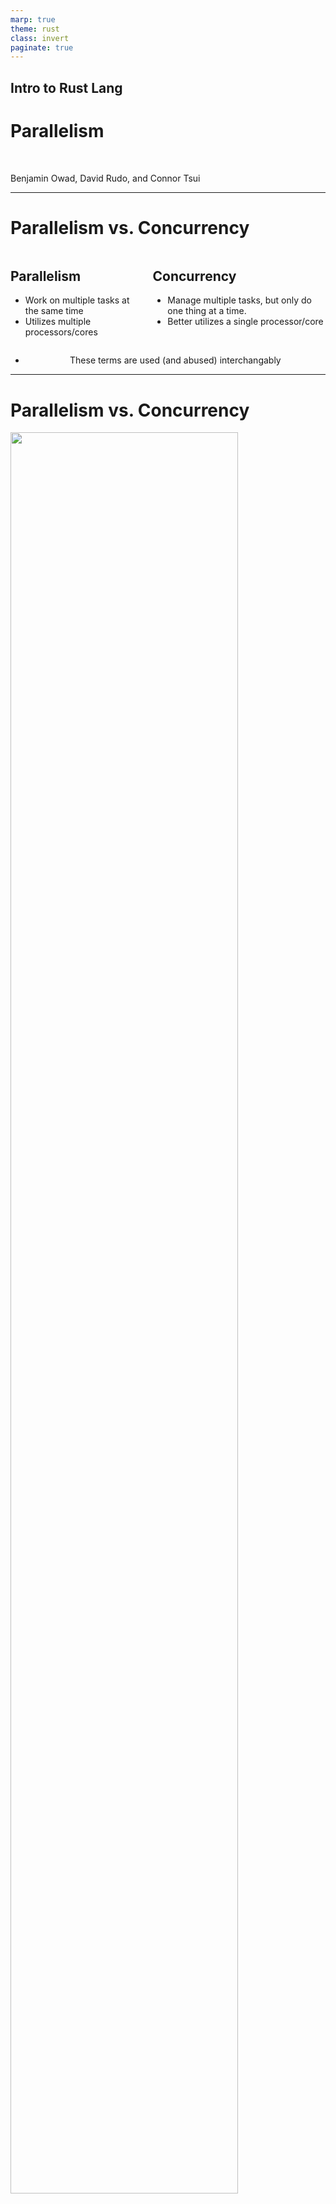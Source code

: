 ```yaml
---
marp: true
theme: rust
class: invert
paginate: true
---
```


<!-- _class: communism communism2 invert  -->

## Intro to Rust Lang
# Parallelism

<br>

Benjamin Owad, David Rudo, and Connor Tsui

<!-- ![bg right:35% 65%](../images/ferris.svg) -->

---

# Parallelism vs. Concurrency

<div class="columns">
<div>

## Parallelism

- Work on multiple tasks at the same time
- Utilizes multiple processors/cores

</div>
<div>

## Concurrency

- Manage multiple tasks, but only do one thing at a time.
- Better utilizes a single processor/core

</div>
</div>
<center>

* These terms are used (and abused) interchangably

</center>

---

# Parallelism vs. Concurrency


<img src="img/concvspar.jpg" style="width: 85%; margin-left: auto; margin-right: auto;">

---

# Parallelism vs. Concurrency
<div class="columns">
<div>

## Parallelism

<img src="img/psychotic-chefs.jpg" style="width: 88%">

</div>
<div>

## Concurrency

<img src="img/lonely-chef.jpg" style="width: 88%">

</div>
</div>

---

# Parallelism vs. Concurrency (Examples)
<div class="columns">
<div>

## Parallelism


- Have one processor work on loading the webpage, while another updates the progress bar
* Often used to divide tasks into smaller units that can run at the same time
  * e.g. Processing 100x100px regions of an image on each core
  * "Divide and conquer"
</div>
<div>

## Concurrency

* As we load a webpage, take a break sometimes to update the loading progress bar
* Often used to do other things while we wait for blocking I/O operations
  * e.g. Running garbage collection while we wait for a response over the network

</div>
</div>

---


# Today: Parallelism
- Threading
- Basic Synchronization
- Message Passing
- `Send` and `Sync`
- More Synchronization Primitives


---

# Terminology: Threads

* Dangerously overloaded term—can mean one of many things
* For this lecture, we define it as a "stream of instructions"
* In Rust, language threads are 1:1 with OS threads
* **Key point:** Threads share the same resources

---

# Sharing Resources

```c
static int x = 0;

static void thread(void) {
  int temp = x;
  temp += 1;
  x = temp;
}
// <!-- snip -->
for (int i = 0; i < 20; ++i) {
  create_thread(thread); // helper function not shown
}
```

* What is the value of `x` after we join on all 20 threads?
  * What is the next slide's title going to be?

<!-- Define atomic verbally -->
---

# Race Conditions
When multiple threads have access to the same data, things get complicated...

---

# The Bad Slide

| Thread 1      |   Thread 2    |
|---------------|---------------|
| temp = x (temp = 0)   |               |
|               | temp = x (temp = 0)   |
| temp += 1 (temp = 0 + 1) |               |
|               | temp += 1 (temp = 0 + 1) |
| x = temp (x = 1)  |               |
|               | x = temp (x = 1)  |

* Uh oh...

<!--
Is that working correctly? Look at the code—it's doing exactly what it is supposed to do. Maybe we weren't specific enough...
-->

---

# Synchronization

To make sure instructions happen in a reasonable order, we need to establish *mutual exclusion*, so that threads don't interfere with each other.
* Mutual exclusion means "Only one thread can do something at a time"
* A common tool for this is a mutex lock


<!-- Explain what mutual exclusion is, what a mutex is, high level, verbally -->
---


# Sharing Resources With Mutual Exclusion

```c
static int x = 0;
static mtx_t x_lock;

static void thread(void) {
  mtx_lock(&x_lock);
  int temp = x;
  temp += 1;
  x = temp;
  mtx_unlock(&x_lock);
}
// <!-- snip -->
```
- Only one thread can hold the mutex lock at a time

- This provides *mutual exclusion*--only one thread may access `x` at the same time.


---

# Threads in Rust

---

# Threads in Rust
* Rust's typechecker guarantees an absence of *data races*
  * (Unless you use unsafe)
* General race conditions are not prevented
* Deadlocks are still allowed

<!-- In my opinion, this is the single best reason to use this language -->

---

# Creating Threads
Threads can be created/spawned using `thread::spawn`.
```rust
let handle = thread::spawn(|| {
    for i in 1..10 {
        println!("hi number {} from the spawned thread!", i);
        thread::sleep(Duration::from_millis(1));
    }
});
```
* `thread::spawn` takes in a function, implementing the `FnOnce` and `Send` traits.
  * Closures are often used to allow capturing values, but functions work as well
  * More on the `Send` trait later...
* Returns a `JoinHandle` type


---

# Joining Threads
To wait for a thread to complete, we *join* on it.
```rust
let handle = thread::spawn(|| {
    for i in 1..10 {
        println!("hi number {} from the spawned thread!", i);
        thread::sleep(Duration::from_millis(1));
    }
});

handle.join().unwrap();
```
* Execution of the main thread is halted until the spawned thread finishes


---

![bg right:20% 75%](../images/ferris_does_not_compile.svg)

# Capturing Values in Threads
We often want to use things outside of the the closure, but borrowing them can be problematic.
```rust
let v = vec![1, 2, 3];

let handle = thread::spawn(|| {
    println!("Here's a vector: {:?}", v);
});
```
```
error[E0373]: closure may outlive the current function,
but it borrows `v`, which is owned by the current function
```
* In other words, what if `v` goes out of scope while the thread is still running?

---

# Capturing Values in Threads
To solve this problem, we can take ownership of values, *moving* them into the closure.
```rust
let v = vec![1, 2, 3];

let handle = thread::spawn(move || {
    println!("Here's a vector: {:?}", v);
});
```
* `v` is no longer accessible in the main thread
* You could clone `v` to solve this problem
  * But, what if we *wanted* to share `v`?

---

# Multiple Owners

Recall `Rc<T>` from last lecture.
* `Rc<T>` works like `Box<T>`, providing a (spiritually) heap-allocated value.
* The difference is, `Rc<T>` has an internal reference count, and the heap allocated value will only be dropped when the reference count reaches zero.
* The only problem is, `Rc<T>` is not thread safe...

<!-- Make sure people know about reference counts -->

---

# `Arc<T>`

"Arc" stands for "Atomically Reference Counted". This means, it is thread-safe, at the cost of slightly slower operations.
* General advice: default to using `Rc<T>`, and switch to `Arc<T>` if you need to share ownership across threads
  * The compiler will not let you use `Rc` across threads

---

# Sharing Resources in Rust
We can give the vector multiple owners by using an `Arc`.
```rust
let v = Arc::new(vec![1, 2, 3]);

let v_copy = v.clone();
let handle = thread::spawn(move || {
    println!("Here's a vector: {:?}", v_copy);
});

println!("Here's a vector: {:?}", v);

handle.join().unwrap();
```
* `v` and `v_copy` both point to the same value
* When both  are dropped, only then will the underlying vector be dropped
* Is this a data race?
  * No, because we are only performing reads

---

![bg right:20% 75%](../images/ferris_does_not_compile.svg)

# Sharing Mutable Resources in Rust
If we attempt to mutate the vector, we will indeed encounter an error
```rust
let v = Arc::new(vec![1, 2, 3]);

let v_copy = v.clone();
let handle = thread::spawn(move || {
    v_copy.push(4);
    println!("Here's a vector: {:?}", v_copy);
});

v.push(5);
println!("Here's a vector: {:?}", v);

handle.join().unwrap();
```
* This prevents a data race
  * If we allowed this, it would violate one of the rules—only one mutable reference at a time

---

![bg right:20% 75%](../images/ferris_does_not_compile.svg)

# Sharing Mutable Resources in Rust
```rust
let v = Arc::new(vec![1, 2, 3]);

let v_copy = v.clone();
let handle = thread::spawn(move || {
    v_copy.push(4);
    println!("Here's a vector: {:?}", v_copy);
});

v.push(5);
println!("Here's a vector: {:?}", v);

handle.join().unwrap();
```

```
cannot borrow data in an Arc as mutable
<!-- snip -->
help: trait DerefMut is required to modify through a dereference,
but it is not implemented for Arc<Vec<i32>>
```

---


# Sharing Mutable Resources in Rust
The solution to this is actually the same as in C—we introduce a mutex.

---

# Mutexes in Rust

Unlike in C, mutexes in Rust actually *wrap* values.

```rust
let x = Mutex::new(0);
let x_data = x.lock().unwrap();
```
* This allows the typechecker to verify that the lock is acquired before accessing a value (and eliminates a class of bugs)
  * If we know this, our multiple mutable references rule is not broken!
* `x_data` is a `MutexGuard` type.
  * It has deref coercion, so one can operate on it just like it was the actual data
* When `x_data` is dropped, the mutex will be unlocked.
* `lock` may return an error if another thread panics

---

# Sharing Mutable Resources in Rust
```rust
let v = Arc::new(Mutex::new(vec![1, 2, 3]));

let v_copy = v.clone();
let handle = thread::spawn(move || {
    v_copy.lock().unwrap().push(4);
    println!("Here's a vector: {:?}", v_copy);
});

v.lock().unwrap().push(5);
println!("Here's a vector: {:?}", v);

handle.join().unwrap();
```
* The other thread cannot access the mutex until it is dropped (unlocked)
* This prevents multiple mutable references, and the data race, by providing mutual exclusion!

---

# C to Rust Example

---

# C to Rust Example

![bg right:20% 75%](../images/ferris_does_not_compile.svg)

Here's the C code from before, turned into Rust directly.

```rust
let mut x = 0;

for _ in 0..20 {
    thread::spawn(|| {
        x += 1;
    });
}
```
* A sea of errors ensues of course, but the key idea is that this violates one of our rules.
  * We can't have multiple mutable references at the same time!


---

# C to Rust Example (with Mutexes)

![bg right:20% 75%](../images/ferris_does_not_compile.svg)

Here's our code from before, with mutexes incorporated

```rust
let x = Mutex::new(0);

for _ in 0..20 {
    thread::spawn(|| {
        let mut data = x.lock().unwrap();
        *data += 1;
    });
}
```
* What is wrong now?
  * What if the main function ends? It owns `x`, so the thread references to `x` will be invalid...
* How can we have multiple owners?

---

# C to Rust Example (with Multiple Ownership)

```rust
let x = Arc::new(Mutex::new(0));

for _ in 0..20 {
    let x_clone = Arc::clone(&x);
    thread::spawn(move || {
        let mut data = x_clone.lock().unwrap();
        *data += 1;
    });
}
```
* Notice that we `move` each clone of `x` into each thread, taking ownership of it
* Each thread has a pointer to the mutex
  * The mutex is not deallocated until all of the `Arc`s pointing to it are dropped (and the reference count is zero)


<!--
Q: Why not give mutex an internal Arc?
A: What if we want to have a mutex around only some values in a struct, while others are atomic?
-->
---

# The Good Slide

```rust
let x = Arc::new(Mutex::new(0));
let mut handles = vec![];

for _ in 0..20 {
    let x_clone = Arc::clone(&x);
    handles.push(thread::spawn(move || {
        let mut data = x_clone.lock().unwrap();
        *data += 1;
    }));
}

for handle in handles { handle.join().unwrap(); } // Wait for all threads
println!("Final value of x: {}", *x.lock().unwrap());
```
* `x` is 20, *every time*.
  * And it is illegal for it to be anything else in safe Rust.

---

# Parallelism Checkpoint
Up until now, we have been talking about parallelism with *shared state*. Let's shift gears and talk about *message passing*.

---

# Message Passing

Rather than sharing state between threads, an increasingly popular approach to safe concurrency is message passing.
* In this approach, threads communicate with each other through channels
* Golang famously utilizes this approach


---

# Message Passing Example

```rust
let (tx, rx) = mpsc::channel();
```
* Channels have two halves, a transmitter and a receiver
* Connor writes "Review the ZFOD PR" on a rubber duck and it floats down the river (transmitter)
  * Ben finds the duck downstream, and reads the message (receiver)
* Note that communication is one-way here
* Note also that each channel can only transmit/receive one type
  * e.g. `Sender<String>`, `Receiver<String>` can't transmit integers

---

# Message Passing Example

```rust
let (tx, rx) = mpsc::channel();

thread::spawn(move || { // Take ownership of `tx`
    let val = String::from("review the ZFOD PR!");
    tx.send(val).unwrap(); // Send val through the transmitter
});

let received = rx.recv().unwrap(); // receive val through the receiver
println!("I am too busy to {}!", received);
```
* Note that, after we send `val`, we no longer have ownership of it!

---

# Message Passing Example
We can also use receivers as iterators!

```rust
let (tx, rx) = mpsc::channel();

thread::spawn(move || { // Take ownership of `tx`
    let val = String::from("review the ZFOD PR!");
    tx.send(val).unwrap(); // Send val through the transmitter
    tx.send("buy Connor lunch".into()).unwrap();
});

for msg in rx {
  println!("I am too busy to {}!", msg);
}
```
* Wait, what does `mpsc` stand for?

---

# `mpsc` ⟹ Multiple Producer, Single Consumer

This means we can `clone` the transmitter end of the channel, and have *multiple producers*.

```rust
let (tx, rx) = mpsc::channel();

let tx1 = tx.clone();
thread::spawn(move || { // owns tx1
      tx1.send("yo".into()).unwrap();
      thread::sleep(Duration::from_secs(1));
});

thread::spawn(move || { // owns tx
      tx.send("hello".into()).unwrap();
      thread::sleep(Duration::from_secs(1));
});

for received in rx {
    println!("Got: {}", received);
}
```

---

# `Send` and `Sync`

---

# `Send` and `Sync`

Everything we have gone over so far is a *standard library* feature. The language itself provides two marker traits to enforce safety when dealing with multiple threads, `Send` and `Sync`.


<!-- Marker trait == no implementation, signal to the compiler -->

---

# `Send` vs. `Sync`


## `Send`

* Indicates that the type is safe to *send* between threads.
* `Rc<T>` does not implement this trait, because it is not thread safe.


## `Sync`

* Indicates that the type implementing `Send` can be referenced from multiple threads
* For example, `RefCell<T>` from last lecture implements `Send` but not `Sync`
* `Rc<T>` does not implement `Sync` either

<!-- MutexGuard implements Sync, but not Send, actually! -->


---

# Using `Send` and `Sync`
* It is generally rare that you would implement these traits yourself
  * Structs containing all `Send`/`Sync` types automatically derive `Send`/`Sync`
  * Explicitly implementing either one requires using `unsafe`
* This would be an example of a trait you might want to *unimplement*
  * e.g. If you are doing something with `unsafe` that is not thread-safe
  * `impl !Send for CoolType<T> {}`

<!-- Notice this negative impl is not unsafe-->

---

# More Shared State Primitives

---

# `RwLock<T>` (Reader-Writer Lock)

A reader-writer lock is like a mutex, except it allows concurrent access between readers (not writers).
* We can acquire a read lock (or shared lock)
  * Can be held by multiple readers at once
  * No writers can hold the lock
* We can acquire a write lock (or exclusive lock),
  * Can be held by only one writer
  * No readers can hold the lock

---

# `RwLock<T>` Example

```rust
let shared_data = Arc::new(RwLock::new(Vec::<i32>::new()));

// All of the readers can hold the read lock simultaneously
for _ in 0..5 {
    let shared_data_clone = Arc::clone(&shared_data);
    thread::spawn(move || {
        let data = shared_data_clone.read().unwrap();
        println!("Reader: {:?}", *data);
    });
}

// The writer has to be the only one with the lock
let shared_data_clone = Arc::clone(&shared_data);
thread::spawn(move || {
    let mut data = shared_data_clone.write().unwrap();
    data.push(42);
    println!("Writer: {:?}", *data);
});
```

---

# Even More  Primitives

* `CondVar<T>`—release a mutex and atomically wait to be signaled to re-acquire it
* `Barrier`—Memory barrier, allows multiple threads to wait at a certain point, until all relevant threads reach that point
* `Weak<T>`—downgraded version of `Rc` or `Arc` that holds a pointer, but does not count as an owner.
  * Retrieving the value can fail, if it has been deallocated already.

---

# One more thing...

---

# `std::sync::atomic`

Rust provides atomic primitive types, like `AtomicBool`, `AtomicI8`, `AtomicIsize`, etc.
* Safe to share between threads (implementing `Sync`), providing ways to access the values atomically from any thread
* 100% lock free, using bespoke assembly instructions
* Highly performant, but very difficult to use
* Requires an understanding of *memory ordering*—one of the most difficult topics in computer systems
* We won't cover it further in this course, but the API is largely 1:1 with the C++20 atomics.

---

# Review: "Fearless Concurrency"

What we have gone over today is referred to as "fearless concurrency" in the rust community.
* By leveraging the ownership system, we can move entire classes of concurrency bugs to compile-time
* Rather than choosing a restrictive "dogmatic" approach to concurrency, Rust supports many approaches, *safely*
* Subjectively, this may be the single best reason to use this language
* Both parallelism and concurrency, as introduced in this lecture, benefit from these guarantees

---

# Next Lecture: Concurrency

![bg right:30% 80%](../images/ferris_happy.svg)

- Including `async`/`await`!
- Thank you for coming!